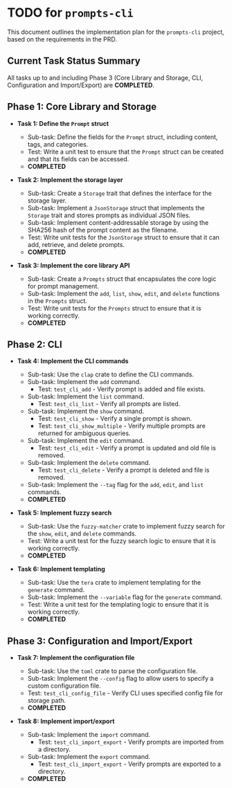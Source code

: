 # TODO for `prompts-cli`

This document outlines the implementation plan for the `prompts-cli` project, based on the requirements in the PRD.

## Current Task Status Summary

All tasks up to and including Phase 3 (Core Library and Storage, CLI, Configuration and Import/Export) are **COMPLETED**.

## Phase 1: Core Library and Storage

- **Task 1: Define the `Prompt` struct**
    - Sub-task: Define the fields for the `Prompt` struct, including content, tags, and categories.
    - Test: Write a unit test to ensure that the `Prompt` struct can be created and that its fields can be accessed.
    - **COMPLETED**

- **Task 2: Implement the storage layer**
    - Sub-task: Create a `Storage` trait that defines the interface for the storage layer.
    - Sub-task: Implement a `JsonStorage` struct that implements the `Storage` trait and stores prompts as individual JSON files.
    - Sub-task: Implement content-addressable storage by using the SHA256 hash of the prompt content as the filename.
    - Test: Write unit tests for the `JsonStorage` struct to ensure that it can add, retrieve, and delete prompts.
    - **COMPLETED**

- **Task 3: Implement the core library API**
    - Sub-task: Create a `Prompts` struct that encapsulates the core logic for prompt management.
    - Sub-task: Implement the `add`, `list`, `show`, `edit`, and `delete` functions in the `Prompts` struct.
    - Test: Write unit tests for the `Prompts` struct to ensure that it is working correctly.
    - **COMPLETED**

## Phase 2: CLI

- **Task 4: Implement the CLI commands**
    - Sub-task: Use the `clap` crate to define the CLI commands.
    - Sub-task: Implement the `add` command.
        - Test: `test_cli_add` - Verify prompt is added and file exists.
    - Sub-task: Implement the `list` command.
        - Test: `test_cli_list` - Verify all prompts are listed.
    - Sub-task: Implement the `show` command.
        - Test: `test_cli_show` - Verify a single prompt is shown.
        - Test: `test_cli_show_multiple` - Verify multiple prompts are returned for ambiguous queries.
    - Sub-task: Implement the `edit` command.
        - Test: `test_cli_edit` - Verify a prompt is updated and old file is removed.
    - Sub-task: Implement the `delete` command.
        - Test: `test_cli_delete` - Verify a prompt is deleted and file is removed.
    - Sub-task: Implement the `--tag` flag for the `add`, `edit`, and `list` commands.
    - **COMPLETED**

- **Task 5: Implement fuzzy search**
    - Sub-task: Use the `fuzzy-matcher` crate to implement fuzzy search for the `show`, `edit`, and `delete` commands.
    - Test: Write a unit test for the fuzzy search logic to ensure that it is working correctly.
    - **COMPLETED**

- **Task 6: Implement templating**
    - Sub-task: Use the `tera` crate to implement templating for the `generate` command.
    - Sub-task: Implement the `--variable` flag for the `generate` command.
    - Test: Write a unit test for the templating logic to ensure that it is working correctly.
    - **COMPLETED**

## Phase 3: Configuration and Import/Export

- **Task 7: Implement the configuration file**
    - Sub-task: Use the `toml` crate to parse the configuration file.
    - Sub-task: Implement the `--config` flag to allow users to specify a custom configuration file.
    - Test: `test_cli_config_file` - Verify CLI uses specified config file for storage path.
    - **COMPLETED**

- **Task 8: Implement import/export**
    - Sub-task: Implement the `import` command.
        - Test: `test_cli_import_export` - Verify prompts are imported from a directory.
    - Sub-task: Implement the `export` command.
        - Test: `test_cli_import_export` - Verify prompts are exported to a directory.
    - **COMPLETED**
